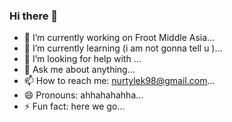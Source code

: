 ### Hi there 👋

- 🔭 I’m currently working on Froot Middle Asia...
- 🌱 I’m currently learning (i am not gonna tell u )...
- 🤔 I’m looking for help with ...
- 💬 Ask me about anything...
- 📫 How to reach me: nurtylek98@gmail.com...
- 😄 Pronouns: ahhahahahha...
- ⚡ Fun fact: here we go...
